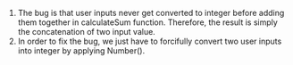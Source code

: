 1. The bug is that user inputs never get converted to integer before adding them together in calculateSum function. Therefore, the result is simply the concatenation of two input value.
2. In order to fix the bug, we just have to forcifully convert two user inputs into integer by applying Number().
